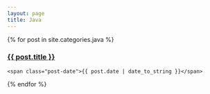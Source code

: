 ```yaml
---
layout: page
title: Java
---
```


<div class="posts">
  {% for post in site.categories.java %}
  <div class="post">
    <h3 class="post-title">
      <a href="{{ site.url }}{{ post.url }}">
        {{ post.title }}
      </a>
    </h3>

    <span class="post-date">{{ post.date | date_to_string }}</span>
  </div>
  {% endfor %}
</div>